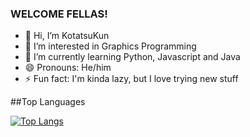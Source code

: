 ### WELCOME FELLAS!

- 👋 Hi, I’m KotatsuKun
- 👀 I’m interested in Graphics Programming
- 🌱 I’m currently learning Python, Javascript and Java
- 😄 Pronouns: He/him
- ⚡ Fun fact: I'm kinda lazy, but I love trying new stuff

##Top Languages

[![Top Langs](https://github-readme-stats.vercel.app/api/top-langs/?username=KotatsuKun)](https://github.com/anuraghazra/github-readme-stats)


